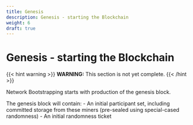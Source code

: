```yaml
---
title: Genesis
description: Genesis - starting the Blockchain
weight: 6
draft: true
---
```


# Genesis - starting the Blockchain
{{< hint warning >}}
**WARNING:** This section is not yet complete.
{{< /hint >}}

Network Bootstrapping starts with production of the genesis block. 

The genesis block will contain:
    - An initial participant set, including committed storage from these miners (pre-sealed using special-cased randomness)
    - An initial randomness ticket